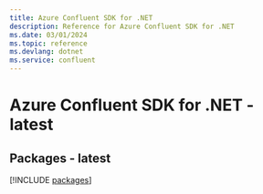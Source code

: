 ```yaml
---
title: Azure Confluent SDK for .NET
description: Reference for Azure Confluent SDK for .NET
ms.date: 03/01/2024
ms.topic: reference
ms.devlang: dotnet
ms.service: confluent
---
```

# Azure Confluent SDK for .NET - latest
## Packages - latest
[!INCLUDE [packages](confluent-index.md)]